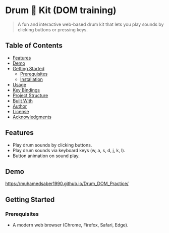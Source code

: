 # Drum 🥁 Kit (DOM training)

> A fun and interactive web-based drum kit that lets you play sounds by clicking buttons or pressing keys.


## Table of Contents

- [Features](#features)
- [Demo](#demo)
- [Getting Started](#getting-started)
  - [Prerequisites](#prerequisites)
  - [Installation](#installation)
- [Usage](#usage)
- [Key Bindings](#key-bindings)
- [Project Structure](#project-structure)
- [Built With](#built-with)
- [Author](#author)
- [License](#license)
- [Acknowledgments](#acknowledgments)

## Features

- Play drum sounds by clicking buttons.
- Play drum sounds via keyboard keys (w, a, s, d, j, k, l).
- Button animation on sound play.

## Demo

https://muhamedsaber1990.github.io/Drum_DOM_Practice/

## Getting Started

### Prerequisites

- A modern web browser (Chrome, Firefox, Safari, Edge).


